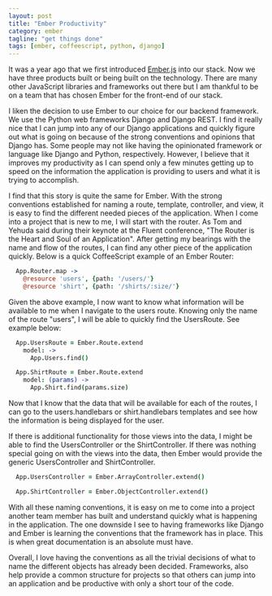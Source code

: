 ```yaml
---
layout: post
title: "Ember Productivity"
category: ember
tagline: "get things done"
tags: [ember, coffeescript, python, django]
---
```


It was a year ago that we first introduced [Ember.js](http://emberjs.com) into
our stack. Now we have three products built or being built on the technology.
There are many other JavaScript libraries and frameworks out there but I am
thankful to be on a team that has chosen Ember for the front-end of our
stack.

I liken the decision to use Ember to our choice for our backend framework.
We use the Python web frameworks Django and Django REST. I find it really nice
that I can jump into any of our Django applications and quickly figure out what
is going on because of the strong conventions and opinions that Django has.
Some people may not like having the opinionated framework or language like
Django and Python, respectively. However, I believe that it improves my
productivity as I can spend only a few minutes getting up to speed on the
information the application is providing to users and what it is trying to
accomplish.

I find that this story is quite the same for Ember. With the strong conventions
established for naming a route, template, controller, and view, it is easy to
find the different needed pieces of the application. When I come into a project
that is new to me, I will start with the router. As Tom and Yehuda said during
their keynote at the Fluent conference, "The Router is the Heart and Soul of an
Application". After getting my bearings with the name and flow of the routes, I
can find any other piece of the application quickly. Below is a quick
CoffeeScript example of an Ember Router:

```coffeescript
  App.Router.map ->
    @resource 'users', {path: '/users/'}
    @resource 'shirt', {path: '/shirts/:size/'}
```

Given the above example, I now want to know what information will be available
to me when I navigate to the users route. Knowing only the name of the route
"users", I will be able to quickly find the UsersRoute. See example below:

```coffeescript
  App.UsersRoute = Ember.Route.extend
    model: ->
      App.Users.find()

  App.ShirtRoute = Ember.Route.extend
    model: (params) ->
      App.Shirt.find(params.size)
```

Now that I know that the data that will be available for each of the routes, I
can go to the users.handlebars or shirt.handlebars templates and see how the
information is being displayed for the user.

If there is additional functionality for those views into the data, I might be
able to find the UsersController or the ShirtController. If there was nothing
special going on with the views into the data, then Ember would provide the
generic UsersController and ShirtController.

```coffeescript
  App.UsersController = Ember.ArrayController.extend()

  App.ShirtController = Ember.ObjectController.extend()
```

With all these naming conventions, it is easy on me to come into a project
another team member has built and understand quickly what is happening in the
application. The one downside I see to having frameworks like Django and Ember
is learning the conventions that the framework has in place.  This is when
great documentation is an absolute must have.

Overall, I love having the conventions as all the trivial decisions of what to
name the different objects has already been decided. Frameworks, also help
provide a common structure for projects so that others can jump into an
application and be productive with only a short tour of the code.
